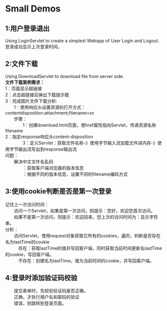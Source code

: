 # Small Demos
## 1:用户登录退出   
Using LoginServlet to create a simplest Webapp of User Login and Logout.  
登录成功显示上次登录时间。

## 2:文件下载
Using DownloadServlet to download file from server side.  
**文件下载案例需求：**  
1：页面显示超链接  
2：点击超链接后弹出下载提示框  
3：完成图片文件下载分析:   
　　1：使用响应头设置资源的打开方式：contentdisposition:attachment;filename=xx   
　　步骤：  
　　　　1：创建download.html页面，使href属性指向Servlet，传递资源名称filename  
       2：指定response响应头content-disposition  
　　　　3：定义Servlet：获取文件名称-》使用字节输入流加载文件进内存-》使用字节输出流写出到response输出流  
问题：  
　　解决中文文件名乱码  
　　　　：获取客户端浏览器的版本信息  
　　　　：根据不同的版本信息，设置不同的filename编码方式 
## 3:使用cookie判断是否是第一次登录
记住上一次访问时间：  
　　访问一个Servlet，如果是第一次访问，则提示：您好，欢迎您首次访问。  
　　如果不是第一次访问，则提示：欢迎回来，您上次的访问时间为：显示字符串。  
分析：  
　　访问Servlet，使用request对象获取它所有的cookies，遍历，判断是否存在名为lastTime的cookie  
　　　存在：获取lastTime的值并写回客户端，同时获取当前时间更新名lastTime的cookie，写回客户端。  
　　　不存在：创建名为lastTime，值为当前时间的cookie，并写回客户端。  
## 4:登录时添加验证码校验  
　　提交表单时，先校验验证码是否正确，  
  　　正确，才执行用户名和密码的验证  
    　　错误，则跳转到登录页面。


